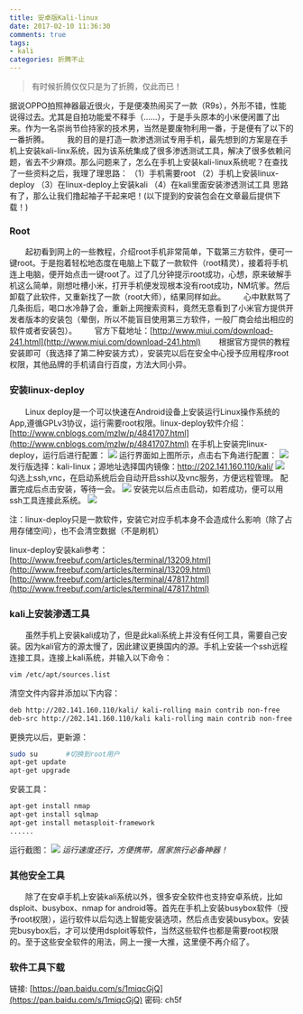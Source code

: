 ```yaml
---
title: 安卓版Kali-linux
date: 2017-02-10 11:36:30
comments: true
tags: 
- kali
categories: 折腾不止
---
```

<blockquote class="blockquote-center">有时候折腾仅仅只是为了折腾，仅此而已！</blockquote>
据说OPPO拍照神器最近很火，于是便凑热闹买了一款（R9s），外形不错，性能说得过去。尤其是自拍功能爱不释手（......），于是手头原本的小米便闲置了出来。作为一名崇尚节俭持家的技术男，当然是要废物利用一番，于是便有了以下的一番折腾。
　　我的目的是打造一款渗透测试专用手机，最先想到的方案是在手机上安装kali-linx系统，因为该系统集成了很多渗透测试工具，解决了很多依赖问题，省去不少麻烦。那么问题来了，怎么在手机上安装kali-linux系统呢？在查找了一些资料之后，我理了理思路：
（1）手机需要root
（2）手机上安装linux-deploy
（3）在linux-deploy上安装kali
（4）在kali里面安装渗透测试工具
思路有了，那么让我们撸起袖子干起来吧！(以下提到的安装包会在文章最后提供下载！)

### Root
　　起初看到网上的一些教程，介绍root手机非常简单，下载第三方软件，便可一键root。于是抱着轻松地态度在电脑上下载了一款软件（root精灵），接着将手机连上电脑，便开始点击一键root了。过了几分钟提示root成功，心想，原来破解手机这么简单，刚想吐槽小米，打开手机便发现根本没有root成功，NM坑爹。然后卸载了此软件，又重新找了一款（root大师），结果同样如此。
　　心中默默骂了几条街后，喝口水冷静了会，重新上网搜索资料，竟然无意看到了小米官方提供开发者版本的安装包（晕倒，所以不能盲目使用第三方软件，一般厂商会给出相应的软件或者安装包）。
　　官方下载地址：[http://www.miui.com/download-241.html](http://www.miui.com/download-241.html)
　　根据官方提供的教程安装即可（我选择了第二种安装方式），安装完以后在安全中心授予应用程序root权限，其他品牌的手机请自行百度，方法大同小异。

### 安装linux-deploy
　　Linux deploy是一个可以快速在Android设备上安装运行Linux操作系统的App,遵循GPLv3协议，运行需要root权限。linux-deploy软件介绍：[http://www.cnblogs.com/mzlw/p/4841707.html](http://www.cnblogs.com/mzlw/p/4841707.html)
在手机上安装完linux-deploy，运行后进行配置：
![](/upload_image/20170210/3.png)
运行界面如上图所示，点击右下角进行配置：
![](/upload_image/20170210/1.png)
发行版选择：kali-linux；源地址选择国内镜像：http://202.141.160.110/kali/
![](/upload_image/20170210/2.png)
勾选上ssh,vnc，在启动系统后会自动开启ssh以及vnc服务，方便远程管理。
配置完成后点击安装，等待一会。
![](/upload_image/20170210/4.png)
安装完以后点击启动，如若成功，便可以用ssh工具连接此系统。
![](/upload_image/20170210/6.png)

注：linux-deploy只是一款软件，安装它对应手机本身不会造成什么影响（除了占用存储空间），也不会清空数据（不是刷机）

linux-deploy安装kali参考：
[http://www.freebuf.com/articles/terminal/13209.html](http://www.freebuf.com/articles/terminal/13209.html)
[http://www.freebuf.com/articles/terminal/47817.html](http://www.freebuf.com/articles/terminal/47817.html)

### kali上安装渗透工具
　　虽然手机上安装kali成功了，但是此kali系统上并没有任何工具，需要自己安装。因为kali官方的源太慢了，因此建议更换国内的源。手机上安装一个ssh远程连接工具，连接上kali系统，并输入以下命令：
```bash
vim /etc/apt/sources.list
```
清空文件内容并添加以下内容：
```bash
deb http://202.141.160.110/kali/ kali-rolling main contrib non-free
deb-src http://202.141.160.110/kali kali-rolling main contrib non-free
```
更换完以后，更新源：
```bash
sudo su       #切换到root用户
apt-get update
apt-get upgrade
```
安装工具：
```bash
apt-get install nmap
apt-get install sqlmap
apt-get install metasploit-framework
......
```
运行截图：
![](/upload_image/20170210/5.png)
*运行速度还行，方便携带，居家旅行必备神器！*

### 其他安全工具
　　除了在安卓手机上安装kali系统以外，很多安全软件也支持安卓系统，比如dsploit、busybox、nmap for android等。首先在手机上安装busybox软件（授予root权限），运行软件以后勾选上智能安装选项，然后点击安装busybox。安装完busybox后，才可以使用dsploit等软件，当然这些软件也都是需要root权限的。至于这些安全软件的用法，网上一搜一大推，这里便不再介绍了。

### 软件工具下载
链接: [https://pan.baidu.com/s/1miqcGjQ](https://pan.baidu.com/s/1miqcGjQ)  密码: ch5f
